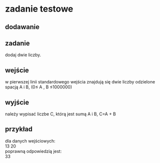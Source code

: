 # zadanie testowe
## dodawanie
## zadanie
dodaj dwie liczby.
## wejście 
w pierwszej linii standardowego wejścia znajdują się dwie liczby odzielone spacją A i B, (0≤ A , B ≤1000000)
## wyjście
należy wypisać liczbe C, którą jest sumą A i B, C=A + B
## przykład
dla danych wejściowych: <br>
13 20 <br>
poprawną odpowiedzią jest: <br>
33
